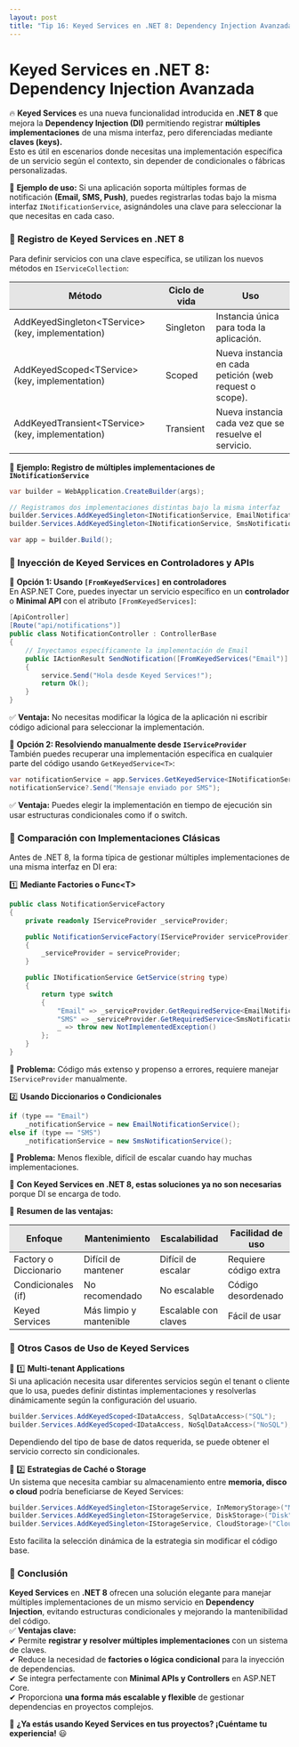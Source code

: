 ```yaml
---
layout: post
title: "Tip 16: Keyed Services en .NET 8: Dependency Injection Avanzada"
---
```

# Keyed Services en .NET 8: Dependency Injection Avanzada  

🔥 **Keyed Services** es una nueva funcionalidad introducida en **.NET 8** que mejora la **Dependency Injection (DI)** permitiendo registrar **múltiples implementaciones** de una misma interfaz, pero diferenciadas mediante **claves (keys).**  
Esto es útil en escenarios donde necesitas una implementación específica de un servicio según el contexto, sin depender de condicionales o fábricas personalizadas.  

🔹 **Ejemplo de uso:** Si una aplicación soporta múltiples formas de notificación **(Email, SMS, Push)**, puedes registrarlas todas bajo la misma interfaz ```INotificationService```, asignándoles una clave para seleccionar la que necesitas en cada caso.  

### 🔹 Registro de Keyed Services en .NET 8
Para definir servicios con una clave específica, se utilizan los nuevos métodos en ```IServiceCollection```:  
<table>
  <thead>
    <tr style="background-color: #e5e5e5">
      <th>Método</th>
      <th>Ciclo de vida</th>
      <th>Uso</th>
    </tr>
  </thead>
  <tbody>
    <tr>
      <td>AddKeyedSingleton&lt;TService&gt;(key, implementation)</td>
      <td>Singleton</td>
      <td>Instancia única para toda la aplicación.</td>
    </tr>
    <tr>
      <td>AddKeyedScoped&lt;TService&gt;(key, implementation)</td>
      <td>Scoped</td>
      <td>Nueva instancia en cada petición (web request o scope).</td>
    </tr>
    <tr>
      <td>AddKeyedTransient&lt;TService&gt;(key, implementation)</td>
      <td>Transient</td>
      <td>Nueva instancia cada vez que se resuelve el servicio.</td>
    </tr>
  </tbody>
</table>
        
📌 **Ejemplo: Registro de múltiples implementaciones de ```INotificationService```**
```c#
var builder = WebApplication.CreateBuilder(args);

// Registramos dos implementaciones distintas bajo la misma interfaz
builder.Services.AddKeyedSingleton<INotificationService, EmailNotificationService>("Email");
builder.Services.AddKeyedSingleton<INotificationService, SmsNotificationService>("SMS");

var app = builder.Build();
```
### 🔹 Inyección de Keyed Services en Controladores y APIs 
🔸 **Opción 1: Usando ```[FromKeyedServices]``` en controladores**  
En ASP.NET Core, puedes inyectar un servicio específico en un **controlador** o **Minimal API** con el atributo ```[FromKeyedServices]```:
```c#
[ApiController]
[Route("api/notifications")]
public class NotificationController : ControllerBase
{
    // Inyectamos específicamente la implementación de Email
    public IActionResult SendNotification([FromKeyedServices("Email")] INotificationService service)
    {
        service.Send("Hola desde Keyed Services!");
        return Ok();
    }
}
```
✅ **Ventaja:** No necesitas modificar la lógica de la aplicación ni escribir código adicional para seleccionar la implementación.  

🔸 **Opción 2: Resolviendo manualmente desde ```IServiceProvider```**  
También puedes recuperar una implementación específica en cualquier parte del código usando ```GetKeyedService<T>```:
```c#
var notificationService = app.Services.GetKeyedService<INotificationService>("SMS");
notificationService?.Send("Mensaje enviado por SMS");
```
✅ **Ventaja:** Puedes elegir la implementación en tiempo de ejecución sin usar estructuras condicionales como if o switch.  

### 🔹 Comparación con Implementaciones Clásicas
Antes de .NET 8, la forma típica de gestionar múltiples implementaciones de una misma interfaz en DI era:

1️⃣ **Mediante Factories o Func&lt;T&gt;**
```c#
public class NotificationServiceFactory
{
    private readonly IServiceProvider _serviceProvider;

    public NotificationServiceFactory(IServiceProvider serviceProvider)
    {
        _serviceProvider = serviceProvider;
    }

    public INotificationService GetService(string type)
    {
        return type switch
        {
            "Email" => _serviceProvider.GetRequiredService<EmailNotificationService>(),
            "SMS" => _serviceProvider.GetRequiredService<SmsNotificationService>(),
            _ => throw new NotImplementedException()
        };
    }
}
```
📌 **Problema:** Código más extenso y propenso a errores, requiere manejar ```IServiceProvider``` manualmente.  

2️⃣ **Usando Diccionarios o Condicionales**
```c#
if (type == "Email")
    _notificationService = new EmailNotificationService();
else if (type == "SMS")
    _notificationService = new SmsNotificationService();
```
📌 **Problema:** Menos flexible, difícil de escalar cuando hay muchas implementaciones.  

🔹 **Con Keyed Services en .NET 8, estas soluciones ya no son necesarias** porque DI se encarga de todo.  

📌 **Resumen de las ventajas:**
<table>
  <thead>
    <tr style="background-color: #e5e5e5">
      <th>Enfoque</th>
      <th>Mantenimiento</th>
      <th>Escalabilidad</th>
      <th>Facilidad de uso</th>
    </tr>
  </thead>
  <tbody>
    <tr>
      <td>Factory o Diccionario</td>
      <td>Difícil de mantener</td>
      <td>Difícil de escalar</td>
      <td>Requiere código extra</td>
    </tr>
    <tr>
      <td>Condicionales (if)</td>
      <td>No recomendado</td>
      <td>No escalable</td>
      <td>Código desordenado</td>
    </tr>
    <tr>
      <td>Keyed Services</td>
      <td>Más limpio y mantenible</td>
      <td>Escalable con claves</td>
      <td>Fácil de usar</td>
    </tr>
  </tbody>
</table>

### 🔹 Otros Casos de Uso de Keyed Services
📌 1️⃣ **Multi-tenant Applications**  
Si una aplicación necesita usar diferentes servicios según el tenant o cliente que lo usa, puedes definir distintas implementaciones y resolverlas dinámicamente según la configuración del usuario.
```c#
builder.Services.AddKeyedScoped<IDataAccess, SqlDataAccess>("SQL");
builder.Services.AddKeyedScoped<IDataAccess, NoSqlDataAccess>("NoSQL");
```
Dependiendo del tipo de base de datos requerida, se puede obtener el servicio correcto sin condicionales.  

📌 2️⃣ **Estrategias de Caché o Storage**  
Un sistema que necesita cambiar su almacenamiento entre **memoria, disco o cloud** podría beneficiarse de Keyed Services:
```c#
builder.Services.AddKeyedSingleton<IStorageService, InMemoryStorage>("Memory");
builder.Services.AddKeyedSingleton<IStorageService, DiskStorage>("Disk");
builder.Services.AddKeyedSingleton<IStorageService, CloudStorage>("Cloud");
```
Esto facilita la selección dinámica de la estrategia sin modificar el código base.

### 📌 Conclusión
**Keyed Services** en **.NET 8** ofrecen una solución elegante para manejar múltiples implementaciones de un mismo servicio en **Dependency Injection**, evitando estructuras condicionales y mejorando la mantenibilidad del código.  
✅ **Ventajas clave:**  
✔ Permite **registrar y resolver múltiples implementaciones** con un sistema de claves.  
✔ Reduce la necesidad de **factories o lógica condicional** para la inyección de dependencias.  
✔ Se integra perfectamente con **Minimal APIs y Controllers** en ASP.NET Core.  
✔ Proporciona **una forma más escalable y flexible** de gestionar dependencias en proyectos complejos.  

🚀 **¿Ya estás usando Keyed Services en tus proyectos? ¡Cuéntame tu experiencia!** 😃
